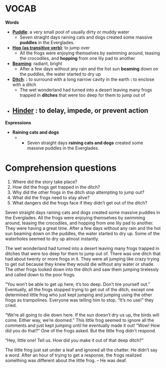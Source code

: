 
# VOCAB

**Words**
- [**Puddle**](https://www.merriam-webster.com/dictionary/puddle): a very small pool of usually dirty or muddy water
	- Seven straight days raining cats and dogs created some massive **puddles** in the Everglades.
- [**Hop (as transitive verb)**](https://www.merriam-webster.com/dictionary/hop): to jump over
	- All the frogs were enjoying themselves by swimming around, teasing the crocodiles, and **hopping** from one lily pad to another
- [**Beaming**](https://www.merriam-webster.com/dictionary/beaming): radiant, bright
	- After a few days without any rain and the hot sun **beaming** down on the puddles, the water started to dry up
- [**Ditch**](https://www.merriam-webster.com/dictionary/ditch): **:** to surround with a long narrow cavity in the earth **:** to enclose with a ditch
	- The wet wonderland had turned into a desert leaving many frogs trapped in **ditches** that were too deep for them to jump out of
- [**Hinder**](https://www.merriam-webster.com/dictionary/hinder) **:** to delay, impede, or prevent action
	- 

**Expressions**

- **Raining cats and dogs**
	- - Seven straight days **raining cats and dogs** created some massive puddles in the Everglades.


# Comprehension questions

1. Where did the story take place?
2. How did the frogs get trapped in the ditch?
3. Why did the other frogs in the ditch stop attempting to jump out?
4. What did the frogs need to stay alive?
5. What dangers did the frogs face if they didn’t get out of the ditch?


Seven straight days raining cats and dogs created some massive puddles in the
Everglades. All the frogs were enjoying themselves by swimming around, teasing the
crocodiles, and hopping from one lily pad to another. They were having a great time.
After a few days without any rain and the hot sun beaming down on the puddles, the water
started to dry up. Some of the waterholes seemed to dry up almost instantly.

The wet wonderland had turned into a desert leaving many frogs trapped in ditches that were too deep for them to jump out of. There was one ditch that had about twenty or more frogs in it. They were all jumping like crazy trying to get out because they knew they would die without any water or shade. The other frogs looked down into the ditch and saw them jumping tirelessly and called down to the poor frogs.

“You won’t be able to get up here; it’s too deep. Don’t tire yourself out.”
Eventually, all the frogs stopped trying to get out of the ditch, except one determined little
frog who just kept jumping and jumping using the other frogs as trampolines. Everyone was telling him to stop. “It’s no use!” they cried.

“We’re all going to die down here. If the sun doesn’t dry us up, the birds will come. Either way, we’re doomed.” This little frog seemed to ignore all the comments and just kept jumping until he eventually made it out! “Wow! How did you do that?” One of the frogs asked. But the little frog didn’t respond.

“Hey, little one! Tell us. How did you make it out of that deep ditch?”

The little frog just sat under a leaf and ignored all the chatter. He didn’t say a word.
After an hour of trying to get a response, the frogs realized something was different about the little frog. – He was deaf.